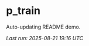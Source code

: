 # p_train

Auto-updating README demo.

<!--START_SECTION:status-->
_Last run: 2025-08-21 19:16 UTC_
<!--END_SECTION:status-->















































